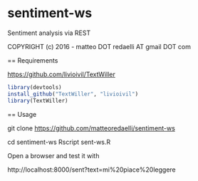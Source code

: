 # sentiment-ws
Sentiment analysis via REST

COPYRIGHT (c) 2016  - matteo DOT redaelli AT gmail DOT com

== Requirements

https://github.com/livioivil/TextWiller

```R
library(devtools)
install_github("TextWiller", "livioivil")
library(TextWiller)
```

== Usage

git clone https://github.com/matteoredaelli/sentiment-ws

cd sentiment-ws
Rscript sent-ws.R

Open a browser and test it with

 http://localhost:8000/sent?text=mi%20piace%20leggere

